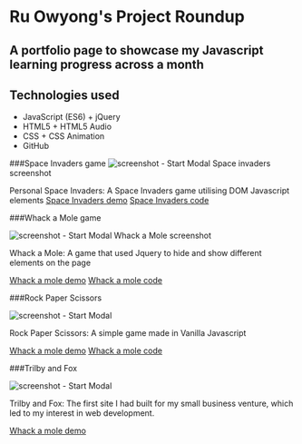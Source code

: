 # Ru Owyong's Project Roundup

## A portfolio page to showcase my Javascript learning progress across a month

## Technologies used

* JavaScript (ES6) + jQuery
* HTML5 + HTML5 Audio
* CSS + CSS Animation
* GitHub

###Space Invaders game
![screenshot - Start Modal](https://buckinrich.github.io/portfolio/spaceinvaders.png)
Space invaders screenshot

Personal Space Invaders: A Space Invaders game utilising DOM Javascript elements
[Space Invaders demo](https://buckinrich.github.io/portfolio/space_invaders/)
[Space Invaders code](https://github.com/buckinrich/portfolio/tree/master/space_invaders)

###Whack a Mole game

![screenshot - Start Modal](https://buckinrich.github.io/portfolio/whackamole.png)
Whack a Mole screenshot

Whack a Mole: A game that used Jquery to hide and show different elements on the page

[Whack a mole demo](https://buckinrich.github.io/portfolio/whack-a-mole/)
[Whack a mole code](https://github.com/buckinrich/portfolio/tree/master/whack-a-mole)

###Rock Paper Scissors

![screenshot - Start Modal](https://buckinrich.github.io/portfolio/RockPaperScissors.png)

Rock Paper Scissors: A simple game made in Vanilla Javascript

[Whack a mole demo](https://buckinrich.github.io/portfolio/rock-paper-scissors/)
[Whack a mole code](https://github.com/buckinrich/portfolio/tree/master/rock-paper-scissors)

###Trilby and Fox

![screenshot - Start Modal](https://buckinrich.github.io/portfolio/trilby_and_fox.png)

Trilby and Fox: The first site I had built for my small business venture, which led to my interest in web development.

[Whack a mole demo](https://buckinrich.github.io/portfolio/trilbyandfox)
